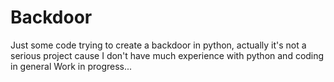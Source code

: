 # Backdoor
Just some code trying to create a backdoor in python, actually it's not a serious project cause I don't have
much experience with python and coding in general
Work in progress...
